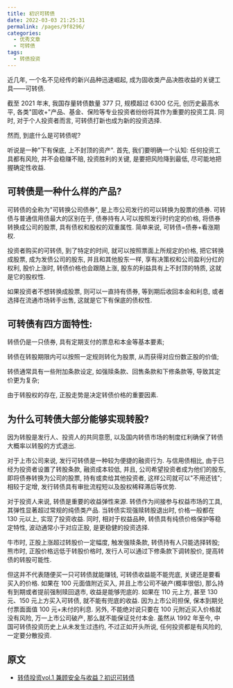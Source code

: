 ```yaml
---
title: 初识可转债
date: 2022-03-03 21:25:31
permalink: /pages/9f8296/
categories:
  - 优秀文章
  - 可转债
tags:
  - 转债投资
---
```


近几年, 一个名不见经传的新兴品种迅速崛起, 成为固收类产品决胜收益的关键工具——可转债.

截至 2021 年末, 我国存量转债数量 377 只, 规模超过 6300 亿元, 创历史最高水平, 各类"固收+"产品、基金、保险等专业投资者纷纷将其作为重要的投资工具. 同时, 对于个人投资者而言, 可转债打新也成为新的投资选择.

然而, 到底什么是可转债呢?

听说是一种"下有保底, 上不封顶的资产". 首先, 我们要明确一个认知: 任何投资工具都有风险, 并不会稳赚不赔, 投资胜利的关键, 是要把风险降到最低, 尽可能地把握确定性收益.

## 可转债是一种什么样的产品?

可转债的全称为"可转换公司债券", 是上市公司发行的可以转换为股票的债券. 可转债与普通信用债最大的区别在于, 债券持有人可以按照发行时约定的价格, 将债券转换成公司的股票, 具有债权和股权的双重属性. 简单来说, 可转债=债券+看涨期权.

投资者购买的可转债, 到了特定的时间, 就可以按照票面上所规定的价格, 把它转换成股票, 成为发债公司的股东, 并且和其他股东一样, 享有决策权和公司盈利分红的权利, 股价上涨时, 转债价格也会跟随上涨, 股东的利益具有上不封顶的特质, 这就是它的股权性.

如果投资者不想转换成股票, 则可以一直持有债券, 等到期后收回本金和利息, 或者选择在流通市场转手出售, 这就是它下有保底的债权性.

## 可转债有四方面特性:

转债仍是一只债券, 具有定期支付的票息和本金等基本要素;

转债在转股期限内可以按照一定规则转化为股票, 从而获得对应份数正股的价值;

转债通常具有一些附加条款设定, 如强赎条款、回售条款和下修条款等, 导致其定价更为复杂;

由于转股权的存在, 正股走势是决定转债价格的重要因素.

## 为什么可转债大部分能够实现转股?

因为转股是发行人、投资人的共同意愿, 以及国内转债市场的制度红利确保了转债大概率以转股的方式退出.

对于上市公司来说, 发行可转债是一种较为便捷的融资行为. 与信用债相比, 由于已经为投资者设置了转股条款, 融资成本较低, 并且, 公司希望投资者成为他们的股东, 即将债券转换为公司的股票, 持有或卖给其他投资者, 这样公司就可以"不用还钱"; 相较于定增, 发行转债具有审批流程短以及股权稀释滞后等优势.

对于投资人来说, 转债是重要的收益弹性来源. 转债作为间接参与权益市场的工具, 其弹性显著超过常规的纯债类产品. 当转债实现强赎转股退出时, 价格一般都在 130 元以上, 实现了投资收益. 同时, 相对于权益品种, 转债具有纯债价格保护等稳定特性, 波动通常小于对应正股, 是更稳健的投资选择.

牛市时, 正股上涨超过转股价一定幅度, 触发强赎条款, 转债持有人只能选择转股; 熊市时, 正股价格远低于转股价格时, 发行人可以通过下修条款下调转股价, 提高转债的转股可能性.

但这并不代表随便买一只可转债就能赚钱, 可转债收益能不能兜底, 关键还是要看买入的价格. 如果在 100 元面值附近买入, 并且上市公司不破产(概率很低), 那么持有到期或者提前强制赎回退市, 收益是能够兜底的. 如果在 110 元上方, 甚至 130 元、150 元上方买入可转债, 就不能有兜底的收益. 因为上市公司担保, 保本到期兑付票面面值 100 元+未付的利息. 另外, 不能绝对说只要在 100 元附近买入价格就没有风险, 万一上市公司破产, 那么就不能保证兑付本金. 虽然从 1992 年至今, 中国可转债投资历史上从未发生过违约, 不过正如开头所说, 任何投资都是有风险的, 一定要分散投资.

## 原文

- [转债投资vol.1 兼顾安全与收益？初识可转债](https://mp.weixin.qq.com/s/LxSFfj5ftOpS38hN9LUsOQ)
